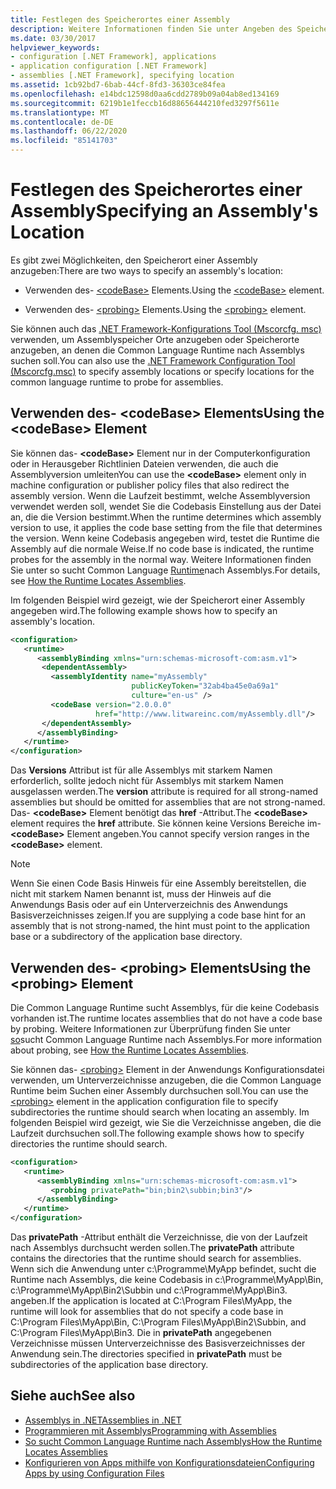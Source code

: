 ```yaml
---
title: Festlegen des Speicherortes einer Assembly
description: Weitere Informationen finden Sie unter Angeben des Speicher Orts einer Assembly in .net mit dem CodeBase-Element oder dem probingelement in einer XML-Konfigurationsdatei.
ms.date: 03/30/2017
helpviewer_keywords:
- configuration [.NET Framework], applications
- application configuration [.NET Framework]
- assemblies [.NET Framework], specifying location
ms.assetid: 1cb92bd7-6bab-44cf-8fd3-36303ce84fea
ms.openlocfilehash: e14bdc12598d0aa6cdd2789b09a04ab8ed134169
ms.sourcegitcommit: 6219b1e1feccb16d88656444210fed3297f5611e
ms.translationtype: MT
ms.contentlocale: de-DE
ms.lasthandoff: 06/22/2020
ms.locfileid: "85141703"
---
```

# <a name="specifying-an-assemblys-location"></a><span data-ttu-id="d33e8-103">Festlegen des Speicherortes einer Assembly</span><span class="sxs-lookup"><span data-stu-id="d33e8-103">Specifying an Assembly's Location</span></span>
<span data-ttu-id="d33e8-104">Es gibt zwei Möglichkeiten, den Speicherort einer Assembly anzugeben:</span><span class="sxs-lookup"><span data-stu-id="d33e8-104">There are two ways to specify an assembly's location:</span></span>  
  
- <span data-ttu-id="d33e8-105">Verwenden des- [\<codeBase>](./file-schema/runtime/codebase-element.md) Elements.</span><span class="sxs-lookup"><span data-stu-id="d33e8-105">Using the [\<codeBase>](./file-schema/runtime/codebase-element.md) element.</span></span>  
  
- <span data-ttu-id="d33e8-106">Verwenden des- [\<probing>](./file-schema/runtime/probing-element.md) Elements.</span><span class="sxs-lookup"><span data-stu-id="d33e8-106">Using the [\<probing>](./file-schema/runtime/probing-element.md) element.</span></span>  
  
 <span data-ttu-id="d33e8-107">Sie können auch das [.NET Framework-Konfigurations Tool (Mscorcfg. msc)](https://docs.microsoft.com/previous-versions/dotnet/netframework-4.0/2bc0cxhc(v=vs.100)) verwenden, um Assemblyspeicher Orte anzugeben oder Speicherorte anzugeben, an denen die Common Language Runtime nach Assemblys suchen soll.</span><span class="sxs-lookup"><span data-stu-id="d33e8-107">You can also use the [.NET Framework Configuration Tool (Mscorcfg.msc)](https://docs.microsoft.com/previous-versions/dotnet/netframework-4.0/2bc0cxhc(v=vs.100)) to specify assembly locations or specify locations for the common language runtime to probe for assemblies.</span></span>  
  
## <a name="using-the-codebase-element"></a><span data-ttu-id="d33e8-108">Verwenden des- \<codeBase> Elements</span><span class="sxs-lookup"><span data-stu-id="d33e8-108">Using the \<codeBase> Element</span></span>  
 <span data-ttu-id="d33e8-109">Sie können das- **\<codeBase>** Element nur in der Computerkonfiguration oder in Herausgeber Richtlinien Dateien verwenden, die auch die Assemblyversion umleiten</span><span class="sxs-lookup"><span data-stu-id="d33e8-109">You can use the **\<codeBase>** element only in machine configuration or publisher policy files that also redirect the assembly version.</span></span> <span data-ttu-id="d33e8-110">Wenn die Laufzeit bestimmt, welche Assemblyversion verwendet werden soll, wendet Sie die Codebasis Einstellung aus der Datei an, die die Version bestimmt.</span><span class="sxs-lookup"><span data-stu-id="d33e8-110">When the runtime determines which assembly version to use, it applies the code base setting from the file that determines the version.</span></span> <span data-ttu-id="d33e8-111">Wenn keine Codebasis angegeben wird, testet die Runtime die Assembly auf die normale Weise.</span><span class="sxs-lookup"><span data-stu-id="d33e8-111">If no code base is indicated, the runtime probes for the assembly in the normal way.</span></span> <span data-ttu-id="d33e8-112">Weitere Informationen finden Sie unter so sucht Common Language [Runtime](../deployment/how-the-runtime-locates-assemblies.md)nach Assemblys.</span><span class="sxs-lookup"><span data-stu-id="d33e8-112">For details, see [How the Runtime Locates Assemblies](../deployment/how-the-runtime-locates-assemblies.md).</span></span>  
  
 <span data-ttu-id="d33e8-113">Im folgenden Beispiel wird gezeigt, wie der Speicherort einer Assembly angegeben wird.</span><span class="sxs-lookup"><span data-stu-id="d33e8-113">The following example shows how to specify an assembly's location.</span></span>  
  
```xml  
<configuration>  
   <runtime>  
      <assemblyBinding xmlns="urn:schemas-microsoft-com:asm.v1">  
       <dependentAssembly>  
         <assemblyIdentity name="myAssembly"  
                           publicKeyToken="32ab4ba45e0a69a1"  
                           culture="en-us" />  
         <codeBase version="2.0.0.0"  
                   href="http://www.litwareinc.com/myAssembly.dll"/>  
       </dependentAssembly>  
      </assemblyBinding>  
   </runtime>  
</configuration>  
```  
  
 <span data-ttu-id="d33e8-114">Das **Versions** Attribut ist für alle Assemblys mit starkem Namen erforderlich, sollte jedoch nicht für Assemblys mit starkem Namen ausgelassen werden.</span><span class="sxs-lookup"><span data-stu-id="d33e8-114">The **version** attribute is required for all strong-named assemblies but should be omitted for assemblies that are not strong-named.</span></span> <span data-ttu-id="d33e8-115">Das- **\<codeBase>** Element benötigt das **href** -Attribut.</span><span class="sxs-lookup"><span data-stu-id="d33e8-115">The **\<codeBase>** element requires the **href** attribute.</span></span> <span data-ttu-id="d33e8-116">Sie können keine Versions Bereiche im- **\<codeBase>** Element angeben.</span><span class="sxs-lookup"><span data-stu-id="d33e8-116">You cannot specify version ranges in the **\<codeBase>** element.</span></span>  
  
> [!NOTE]
> <span data-ttu-id="d33e8-117">Wenn Sie einen Code Basis Hinweis für eine Assembly bereitstellen, die nicht mit starkem Namen benannt ist, muss der Hinweis auf die Anwendungs Basis oder auf ein Unterverzeichnis des Anwendungs Basisverzeichnisses zeigen.</span><span class="sxs-lookup"><span data-stu-id="d33e8-117">If you are supplying a code base hint for an assembly that is not strong-named, the hint must point to the application base or a subdirectory of the application base directory.</span></span>  
  
## <a name="using-the-probing-element"></a><span data-ttu-id="d33e8-118">Verwenden des- \<probing> Elements</span><span class="sxs-lookup"><span data-stu-id="d33e8-118">Using the \<probing> Element</span></span>  
 <span data-ttu-id="d33e8-119">Die Common Language Runtime sucht Assemblys, für die keine Codebasis vorhanden ist.</span><span class="sxs-lookup"><span data-stu-id="d33e8-119">The runtime locates assemblies that do not have a code base by probing.</span></span> <span data-ttu-id="d33e8-120">Weitere Informationen zur Überprüfung finden Sie unter [so](../deployment/how-the-runtime-locates-assemblies.md)sucht Common Language Runtime nach Assemblys.</span><span class="sxs-lookup"><span data-stu-id="d33e8-120">For more information about probing, see [How the Runtime Locates Assemblies](../deployment/how-the-runtime-locates-assemblies.md).</span></span>  
  
 <span data-ttu-id="d33e8-121">Sie können das- [\<probing>](./file-schema/runtime/probing-element.md) Element in der Anwendungs Konfigurationsdatei verwenden, um Unterverzeichnisse anzugeben, die die Common Language Runtime beim Suchen einer Assembly durchsuchen soll.</span><span class="sxs-lookup"><span data-stu-id="d33e8-121">You can use the [\<probing>](./file-schema/runtime/probing-element.md) element in the application configuration file to specify subdirectories the runtime should search when locating an assembly.</span></span> <span data-ttu-id="d33e8-122">Im folgenden Beispiel wird gezeigt, wie Sie die Verzeichnisse angeben, die die Laufzeit durchsuchen soll.</span><span class="sxs-lookup"><span data-stu-id="d33e8-122">The following example shows how to specify directories the runtime should search.</span></span>  
  
```xml  
<configuration>  
   <runtime>  
      <assemblyBinding xmlns="urn:schemas-microsoft-com:asm.v1">  
         <probing privatePath="bin;bin2\subbin;bin3"/>  
      </assemblyBinding>  
   </runtime>  
</configuration>  
```  
  
 <span data-ttu-id="d33e8-123">Das **privatePath** -Attribut enthält die Verzeichnisse, die von der Laufzeit nach Assemblys durchsucht werden sollen.</span><span class="sxs-lookup"><span data-stu-id="d33e8-123">The **privatePath** attribute contains the directories that the runtime should search for assemblies.</span></span> <span data-ttu-id="d33e8-124">Wenn sich die Anwendung unter c:\Programme\MyApp befindet, sucht die Runtime nach Assemblys, die keine Codebasis in c:\Programme\MyApp\Bin, c:\Programme\MyApp\Bin2\Subbin und c:\Programme\MyApp\Bin3. angeben.</span><span class="sxs-lookup"><span data-stu-id="d33e8-124">If the application is located at C:\Program Files\MyApp, the runtime will look for assemblies that do not specify a code base in C:\Program Files\MyApp\Bin, C:\Program Files\MyApp\Bin2\Subbin, and C:\Program Files\MyApp\Bin3.</span></span> <span data-ttu-id="d33e8-125">Die in **privatePath** angegebenen Verzeichnisse müssen Unterverzeichnisse des Basisverzeichnisses der Anwendung sein.</span><span class="sxs-lookup"><span data-stu-id="d33e8-125">The directories specified in **privatePath** must be subdirectories of the application base directory.</span></span>  
  
## <a name="see-also"></a><span data-ttu-id="d33e8-126">Siehe auch</span><span class="sxs-lookup"><span data-stu-id="d33e8-126">See also</span></span>

- [<span data-ttu-id="d33e8-127">Assemblys in .NET</span><span class="sxs-lookup"><span data-stu-id="d33e8-127">Assemblies in .NET</span></span>](../../standard/assembly/index.md)
- [<span data-ttu-id="d33e8-128">Programmieren mit Assemblys</span><span class="sxs-lookup"><span data-stu-id="d33e8-128">Programming with Assemblies</span></span>](../../standard/assembly/index.md)
- [<span data-ttu-id="d33e8-129">So sucht Common Language Runtime nach Assemblys</span><span class="sxs-lookup"><span data-stu-id="d33e8-129">How the Runtime Locates Assemblies</span></span>](../deployment/how-the-runtime-locates-assemblies.md)
- [<span data-ttu-id="d33e8-130">Konfigurieren von Apps mithilfe von Konfigurationsdateien</span><span class="sxs-lookup"><span data-stu-id="d33e8-130">Configuring Apps by using Configuration Files</span></span>](index.md)
